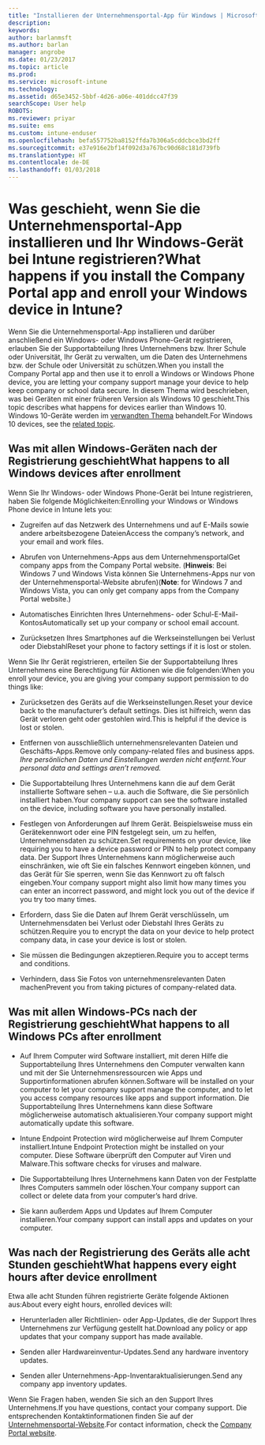 ```yaml
---
title: "Installieren der Unternehmensportal-App für Windows | Microsoft-Dokumentation"
description: 
keywords: 
author: barlanmsft
ms.author: barlan
manager: angrobe
ms.date: 01/23/2017
ms.topic: article
ms.prod: 
ms.service: microsoft-intune
ms.technology: 
ms.assetid: d65e3452-5bbf-4d26-a06e-401ddcc47f39
searchScope: User help
ROBOTS: 
ms.reviewer: priyar
ms.suite: ems
ms.custom: intune-enduser
ms.openlocfilehash: befa557752ba8152ffda7b306a5cddcbce3bd2ff
ms.sourcegitcommit: e37e916e2bf14f092d3a767bc90d68c181d739fb
ms.translationtype: HT
ms.contentlocale: de-DE
ms.lasthandoff: 01/03/2018
---
```

# <a name="what-happens-if-you-install-the-company-portal-app-and-enroll-your-windows-device-in-intune"></a><span data-ttu-id="8dd22-102">Was geschieht, wenn Sie die Unternehmensportal-App installieren und Ihr Windows-Gerät bei Intune registrieren?</span><span class="sxs-lookup"><span data-stu-id="8dd22-102">What happens if you install the Company Portal app and enroll your Windows device in Intune?</span></span>

<span data-ttu-id="8dd22-103">Wenn Sie die Unternehmensportal-App installieren und darüber anschließend ein Windows- oder Windows Phone-Gerät registrieren, erlauben Sie der Supportabteilung Ihres Unternehmens bzw. Ihrer Schule oder Universität, Ihr Gerät zu verwalten, um die Daten des Unternehmens bzw. der Schule oder Universität zu schützen.</span><span class="sxs-lookup"><span data-stu-id="8dd22-103">When you install the Company Portal app and then use it to enroll a Windows or Windows Phone device, you are letting your company support manage your device to help keep company or school data secure.</span></span> <span data-ttu-id="8dd22-104">In diesem Thema wird beschrieben, was bei Geräten mit einer früheren Version als Windows 10 geschieht.</span><span class="sxs-lookup"><span data-stu-id="8dd22-104">This topic describes what happens for devices earlier than Windows 10.</span></span> <span data-ttu-id="8dd22-105">Windows 10-Geräte werden im [verwandten Thema](what-happens-if-you-install-the-company-portal-app-and-enroll-your-device-in-intune-windows10.md) behandelt.</span><span class="sxs-lookup"><span data-stu-id="8dd22-105">For Windows 10 devices, see the [related topic](what-happens-if-you-install-the-company-portal-app-and-enroll-your-device-in-intune-windows10.md).</span></span>

## <a name="what-happens-to-all-windows-devices-after-enrollment"></a><span data-ttu-id="8dd22-106">Was mit allen Windows-Geräten nach der Registrierung geschieht</span><span class="sxs-lookup"><span data-stu-id="8dd22-106">What happens to all Windows devices after enrollment</span></span>
<span data-ttu-id="8dd22-107">Wenn Sie Ihr Windows- oder Windows Phone-Gerät bei Intune registrieren, haben Sie folgende Möglichkeiten:</span><span class="sxs-lookup"><span data-stu-id="8dd22-107">Enrolling your Windows or Windows Phone device in Intune lets you:</span></span>

-   <span data-ttu-id="8dd22-108">Zugreifen auf das Netzwerk des Unternehmens und auf E-Mails sowie andere arbeitsbezogene Dateien</span><span class="sxs-lookup"><span data-stu-id="8dd22-108">Access the company’s network, and your email and work files.</span></span>

-   <span data-ttu-id="8dd22-109">Abrufen von Unternehmens-Apps aus dem Unternehmensportal</span><span class="sxs-lookup"><span data-stu-id="8dd22-109">Get company apps from the Company Portal website.</span></span> <span data-ttu-id="8dd22-110">(__Hinweis__: Bei Windows 7 und Windows Vista können Sie Unternehmens-Apps nur von der Unternehmensportal-Website abrufen)</span><span class="sxs-lookup"><span data-stu-id="8dd22-110">(__Note__: for Windows 7 and Windows Vista, you can only get company apps from the Company Portal website.)</span></span>

-   <span data-ttu-id="8dd22-111">Automatisches Einrichten Ihres Unternehmens- oder Schul-E-Mail-Kontos</span><span class="sxs-lookup"><span data-stu-id="8dd22-111">Automatically set up your company or school email account.</span></span>

-   <span data-ttu-id="8dd22-112">Zurücksetzen Ihres Smartphones auf die Werkseinstellungen bei Verlust oder Diebstahl</span><span class="sxs-lookup"><span data-stu-id="8dd22-112">Reset your phone to factory settings if it is lost or stolen.</span></span>

<span data-ttu-id="8dd22-113">Wenn Sie Ihr Gerät registrieren, erteilen Sie der Supportabteilung Ihres Unternehmens eine Berechtigung für Aktionen wie die folgenden:</span><span class="sxs-lookup"><span data-stu-id="8dd22-113">When you enroll your device, you are giving your company support permission to do things like:</span></span>

-   <span data-ttu-id="8dd22-114">Zurücksetzen des Geräts auf die Werkseinstellungen.</span><span class="sxs-lookup"><span data-stu-id="8dd22-114">Reset your device back to the manufacturer’s default settings.</span></span> <span data-ttu-id="8dd22-115">Dies ist hilfreich, wenn das Gerät verloren geht oder gestohlen wird.</span><span class="sxs-lookup"><span data-stu-id="8dd22-115">This is helpful if the device is lost or stolen.</span></span>

-   <span data-ttu-id="8dd22-116">Entfernen von ausschließlich unternehmensrelevanten Dateien und Geschäfts-Apps.</span><span class="sxs-lookup"><span data-stu-id="8dd22-116">Remove only company-related files and business apps.</span></span> <span data-ttu-id="8dd22-117">*Ihre persönlichen Daten und Einstellungen werden nicht entfernt.*</span><span class="sxs-lookup"><span data-stu-id="8dd22-117">*Your personal data and settings aren’t removed.*</span></span>

-   <span data-ttu-id="8dd22-118">Die Supportabteilung Ihres Unternehmens kann die auf dem Gerät installierte Software sehen – u.a. auch die Software, die Sie persönlich installiert haben.</span><span class="sxs-lookup"><span data-stu-id="8dd22-118">Your company support can see the software installed on the device, including software you have personally installed.</span></span>

-   <span data-ttu-id="8dd22-119">Festlegen von Anforderungen auf Ihrem Gerät. Beispielsweise muss ein Gerätekennwort oder eine PIN festgelegt sein, um zu helfen, Unternehmensdaten zu schützen.</span><span class="sxs-lookup"><span data-stu-id="8dd22-119">Set requirements on your device, like requiring you to have a device password or PIN to help protect company data.</span></span> <span data-ttu-id="8dd22-120">Der Support Ihres Unternehmens kann möglicherweise auch einschränken, wie oft Sie ein falsches Kennwort eingeben können, und das Gerät für Sie sperren, wenn Sie das Kennwort zu oft falsch eingeben.</span><span class="sxs-lookup"><span data-stu-id="8dd22-120">Your company support might also limit how many times you can enter an incorrect password, and might lock you out of the device if you try too many times.</span></span>

-   <span data-ttu-id="8dd22-121">Erfordern, dass Sie die Daten auf Ihrem Gerät verschlüsseln, um Unternehmensdaten bei Verlust oder Diebstahl Ihres Geräts zu schützen.</span><span class="sxs-lookup"><span data-stu-id="8dd22-121">Require you to encrypt the data on your device to help protect company data, in case your device is lost or stolen.</span></span>

-   <span data-ttu-id="8dd22-122">Sie müssen die Bedingungen akzeptieren.</span><span class="sxs-lookup"><span data-stu-id="8dd22-122">Require you to accept terms and conditions.</span></span>

-   <span data-ttu-id="8dd22-123">Verhindern, dass Sie Fotos von unternehmensrelevanten Daten machen</span><span class="sxs-lookup"><span data-stu-id="8dd22-123">Prevent you from taking pictures of company-related data.</span></span>

## <a name="what-happens-to-all-windows-pcs-after-enrollment"></a><span data-ttu-id="8dd22-124">Was mit allen Windows-PCs nach der Registrierung geschieht</span><span class="sxs-lookup"><span data-stu-id="8dd22-124">What happens to all Windows PCs after enrollment</span></span>

-  <span data-ttu-id="8dd22-125">Auf Ihrem Computer wird Software installiert, mit deren Hilfe die Supportabteilung Ihres Unternehmens den Computer verwalten kann und mit der Sie Unternehmensressourcen wie Apps und Supportinformationen abrufen können.</span><span class="sxs-lookup"><span data-stu-id="8dd22-125">Software will be installed on your computer to let your company support manage the computer, and to let you access company resources like apps and support information.</span></span> <span data-ttu-id="8dd22-126">Die Supportabteilung Ihres Unternehmens kann diese Software möglicherweise automatisch aktualisieren.</span><span class="sxs-lookup"><span data-stu-id="8dd22-126">Your company support might automatically update this software.</span></span>

-  <span data-ttu-id="8dd22-127">Intune Endpoint Protection wird möglicherweise auf Ihrem Computer installiert.</span><span class="sxs-lookup"><span data-stu-id="8dd22-127">Intune Endpoint Protection might be installed on your computer.</span></span> <span data-ttu-id="8dd22-128">Diese Software überprüft den Computer auf Viren und Malware.</span><span class="sxs-lookup"><span data-stu-id="8dd22-128">This software checks for viruses and malware.</span></span>

-  <span data-ttu-id="8dd22-129">Die Supportabteilung Ihres Unternehmens kann Daten von der Festplatte Ihres Computers sammeln oder löschen.</span><span class="sxs-lookup"><span data-stu-id="8dd22-129">Your company support can collect or delete data from your computer’s hard drive.</span></span>

-  <span data-ttu-id="8dd22-130">Sie kann außerdem Apps und Updates auf Ihrem Computer installieren.</span><span class="sxs-lookup"><span data-stu-id="8dd22-130">Your company support can install apps and updates on your computer.</span></span>

## <a name="what-happens-every-eight-hours-after-device-enrollment"></a><span data-ttu-id="8dd22-131">Was nach der Registrierung des Geräts alle acht Stunden geschieht</span><span class="sxs-lookup"><span data-stu-id="8dd22-131">What happens every eight hours after device enrollment</span></span>

<span data-ttu-id="8dd22-132">Etwa alle acht Stunden führen registrierte Geräte folgende Aktionen aus:</span><span class="sxs-lookup"><span data-stu-id="8dd22-132">About every eight hours, enrolled devices will:</span></span>

-   <span data-ttu-id="8dd22-133">Herunterladen aller Richtlinien- oder App-Updates, die der Support Ihres Unternehmens zur Verfügung gestellt hat.</span><span class="sxs-lookup"><span data-stu-id="8dd22-133">Download any policy or app updates that your company support has made available.</span></span>

-   <span data-ttu-id="8dd22-134">Senden aller Hardwareinventur-Updates.</span><span class="sxs-lookup"><span data-stu-id="8dd22-134">Send any hardware inventory updates.</span></span>

-   <span data-ttu-id="8dd22-135">Senden aller Unternehmens-App-Inventaraktualisierungen.</span><span class="sxs-lookup"><span data-stu-id="8dd22-135">Send any company app inventory updates.</span></span>

<span data-ttu-id="8dd22-136">Wenn Sie Fragen haben, wenden Sie sich an den Support Ihres Unternehmens.</span><span class="sxs-lookup"><span data-stu-id="8dd22-136">If you have questions, contact your company support.</span></span> <span data-ttu-id="8dd22-137">Die entsprechenden Kontaktinformationen finden Sie auf der [Unternehmensportal-Website](https://portal.manage.microsoft.com#HelpDeskDialog).</span><span class="sxs-lookup"><span data-stu-id="8dd22-137">For contact information, check the [Company Portal website](https://portal.manage.microsoft.com#HelpDeskDialog).</span></span>
